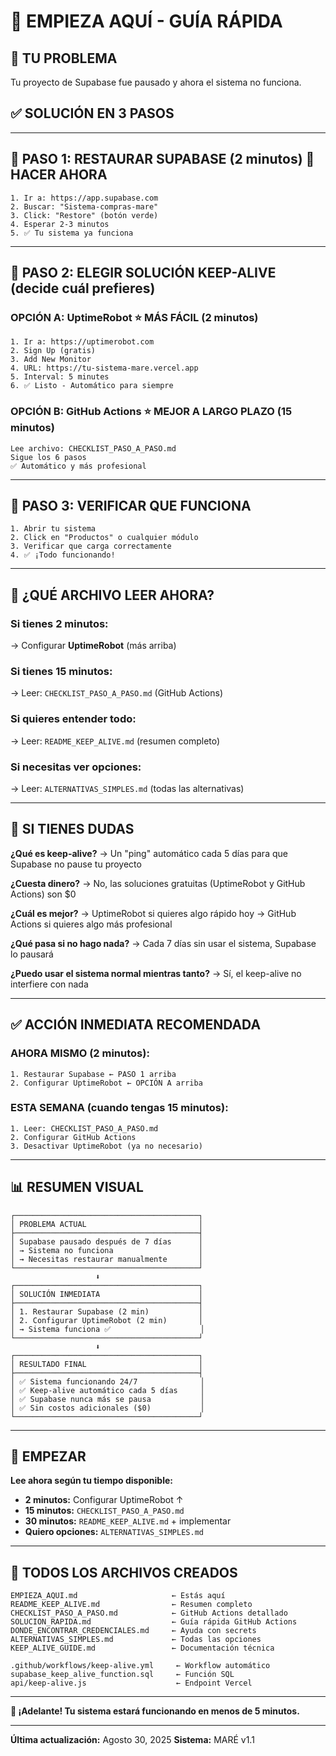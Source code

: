 # 🚀 EMPIEZA AQUÍ - GUÍA RÁPIDA

## 🎯 TU PROBLEMA
Tu proyecto de Supabase fue pausado y ahora el sistema no funciona.

## ✅ SOLUCIÓN EN 3 PASOS

---

## 📍 PASO 1: RESTAURAR SUPABASE (2 minutos) 🚨 **HACER AHORA**

```
1. Ir a: https://app.supabase.com
2. Buscar: "Sistema-compras-mare"
3. Click: "Restore" (botón verde)
4. Esperar 2-3 minutos
5. ✅ Tu sistema ya funciona
```

---

## 📍 PASO 2: ELEGIR SOLUCIÓN KEEP-ALIVE (decide cuál prefieres)

### **OPCIÓN A: UptimeRobot** ⭐ **MÁS FÁCIL** (2 minutos)
```
1. Ir a: https://uptimerobot.com
2. Sign Up (gratis)
3. Add New Monitor
4. URL: https://tu-sistema-mare.vercel.app
5. Interval: 5 minutes
6. ✅ Listo - Automático para siempre
```

### **OPCIÓN B: GitHub Actions** ⭐ **MEJOR A LARGO PLAZO** (15 minutos)
```
Lee archivo: CHECKLIST_PASO_A_PASO.md
Sigue los 6 pasos
✅ Automático y más profesional
```

---

## 📍 PASO 3: VERIFICAR QUE FUNCIONA

```
1. Abrir tu sistema
2. Click en "Productos" o cualquier módulo
3. Verificar que carga correctamente
4. ✅ ¡Todo funcionando!
```

---

## 🎯 ¿QUÉ ARCHIVO LEER AHORA?

### **Si tienes 2 minutos:**
→ Configurar **UptimeRobot** (más arriba)

### **Si tienes 15 minutos:**
→ Leer: `CHECKLIST_PASO_A_PASO.md` (GitHub Actions)

### **Si quieres entender todo:**
→ Leer: `README_KEEP_ALIVE.md` (resumen completo)

### **Si necesitas ver opciones:**
→ Leer: `ALTERNATIVAS_SIMPLES.md` (todas las alternativas)

---

## 🚨 SI TIENES DUDAS

**¿Qué es keep-alive?**
→ Un "ping" automático cada 5 días para que Supabase no pause tu proyecto

**¿Cuesta dinero?**
→ No, las soluciones gratuitas (UptimeRobot y GitHub Actions) son $0

**¿Cuál es mejor?**
→ UptimeRobot si quieres algo rápido hoy
→ GitHub Actions si quieres algo más profesional

**¿Qué pasa si no hago nada?**
→ Cada 7 días sin usar el sistema, Supabase lo pausará

**¿Puedo usar el sistema normal mientras tanto?**
→ Sí, el keep-alive no interfiere con nada

---

## ✅ ACCIÓN INMEDIATA RECOMENDADA

### **AHORA MISMO (2 minutos):**
```
1. Restaurar Supabase ← PASO 1 arriba
2. Configurar UptimeRobot ← OPCIÓN A arriba
```

### **ESTA SEMANA (cuando tengas 15 minutos):**
```
1. Leer: CHECKLIST_PASO_A_PASO.md
2. Configurar GitHub Actions
3. Desactivar UptimeRobot (ya no necesario)
```

---

## 📊 RESUMEN VISUAL

```
┌─────────────────────────────────────────┐
│ PROBLEMA ACTUAL                         │
├─────────────────────────────────────────┤
│ Supabase pausado después de 7 días      │
│ → Sistema no funciona                   │
│ → Necesitas restaurar manualmente       │
└─────────────────────────────────────────┘
                   ⬇️
┌─────────────────────────────────────────┐
│ SOLUCIÓN INMEDIATA                      │
├─────────────────────────────────────────┤
│ 1. Restaurar Supabase (2 min)           │
│ 2. Configurar UptimeRobot (2 min)       │
│ → Sistema funciona ✅                    │
└─────────────────────────────────────────┘
                   ⬇️
┌─────────────────────────────────────────┐
│ RESULTADO FINAL                         │
├─────────────────────────────────────────┤
│ ✅ Sistema funcionando 24/7              │
│ ✅ Keep-alive automático cada 5 días     │
│ ✅ Supabase nunca más se pausa           │
│ ✅ Sin costos adicionales ($0)           │
└─────────────────────────────────────────┘
```

---

## 🎯 EMPEZAR

**Lee ahora según tu tiempo disponible:**

- **2 minutos:** Configurar UptimeRobot ↑
- **15 minutos:** `CHECKLIST_PASO_A_PASO.md`
- **30 minutos:** `README_KEEP_ALIVE.md` + implementar
- **Quiero opciones:** `ALTERNATIVAS_SIMPLES.md`

---

## 📁 TODOS LOS ARCHIVOS CREADOS

```
EMPIEZA_AQUI.md                     ← Estás aquí
README_KEEP_ALIVE.md                ← Resumen completo
CHECKLIST_PASO_A_PASO.md            ← GitHub Actions detallado
SOLUCION_RAPIDA.md                  ← Guía rápida GitHub Actions
DONDE_ENCONTRAR_CREDENCIALES.md     ← Ayuda con secrets
ALTERNATIVAS_SIMPLES.md             ← Todas las opciones
KEEP_ALIVE_GUIDE.md                 ← Documentación técnica

.github/workflows/keep-alive.yml     ← Workflow automático
supabase_keep_alive_function.sql     ← Función SQL
api/keep-alive.js                    ← Endpoint Vercel
```

---

**🎉 ¡Adelante! Tu sistema estará funcionando en menos de 5 minutos.**

---

**Última actualización:** Agosto 30, 2025
**Sistema:** MARÉ v1.1
